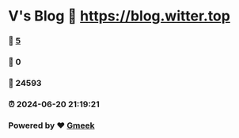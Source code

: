 # V's Blog :link: https://blog.witter.top 
### :page_facing_up: [5](https://blog.witter.top/tag.html) 
### :speech_balloon: 0 
### :hibiscus: 24593 
### :alarm_clock: 2024-06-20 21:19:21 
### Powered by :heart: [Gmeek](https://github.com/Meekdai/Gmeek)
